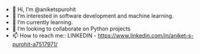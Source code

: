 - 👋 Hi, I’m @aniketspurohit
- 👀 I’m interested in software development and machine learning.
- 🌱 I’m currently learning.
- 💞️ I’m looking to collaborate on Python projects
- 📫 How to reach me:: LINKEDIN - https://www.linkedin.com/in/aniket-s-purohit-a7517971/

<!---
aniketspurohit/aniketspurohit is a ✨ special ✨ repository because its `README.md` (this file) appears on your GitHub profile.
You can click the Preview link to take a look at your changes.
--->

